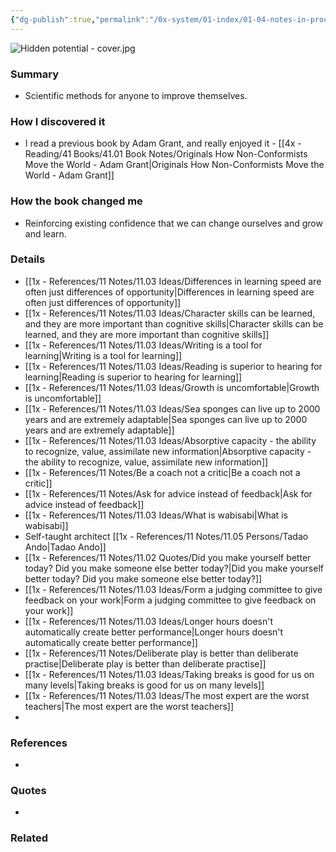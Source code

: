 ```yaml
---
{"dg-publish":true,"permalink":"/0x-system/01-index/01-04-notes-in-process/hidden-potential-adam-grant/","title":"Hidden Potential - Adam Grant","created":"2024-05-10T20:22:50.500+03:00","updated":"2024-06-05T23:34:52.241+03:00"}
---
```


![Hidden potential - cover.jpg](/img/user/4x%20-%20Reading/41%20Books/41.03%20Cover%20images/Hidden%20potential%20-%20cover.jpg)
### Summary
- Scientific methods for anyone to improve themselves.

### How I discovered it
- I read a previous book by Adam Grant, and really enjoyed it - [[4x - Reading/41 Books/41.01 Book Notes/Originals How Non-Conformists Move the World - Adam Grant\|Originals How Non-Conformists Move the World - Adam Grant]] 

### How the book changed me
- Reinforcing existing confidence that we can change ourselves and grow and learn.

### Details
- [[1x - References/11 Notes/11.03 Ideas/Differences in learning speed are often just differences of opportunity\|Differences in learning speed are often just differences of opportunity]]
- [[1x - References/11 Notes/11.03 Ideas/Character skills can be learned, and they are more important than cognitive skills\|Character skills can be learned, and they are more important than cognitive skills]]
- [[1x - References/11 Notes/11.03 Ideas/Writing is a tool for learning\|Writing is a tool for learning]]
- [[1x - References/11 Notes/11.03 Ideas/Reading is superior to hearing for learning\|Reading is superior to hearing for learning]]
- [[1x - References/11 Notes/11.03 Ideas/Growth is uncomfortable\|Growth is uncomfortable]]
- [[1x - References/11 Notes/11.03 Ideas/Sea sponges can live up to 2000 years and are extremely adaptable\|Sea sponges can live up to 2000 years and are extremely adaptable]]
- [[1x - References/11 Notes/11.03 Ideas/Absorptive capacity - the ability to recognize, value, assimilate new information\|Absorptive capacity - the ability to recognize, value, assimilate new information]]
- [[1x - References/11 Notes/Be a coach not a critic\|Be a coach not a critic]]
- [[1x - References/11 Notes/Ask for advice instead of feedback\|Ask for advice instead of feedback]]
- [[1x - References/11 Notes/11.03 Ideas/What is wabisabi\|What is wabisabi]]
- Self-taught architect [[1x - References/11 Notes/11.05 Persons/Tadao Ando\|Tadao Ando]]
- [[1x - References/11 Notes/11.02 Quotes/Did you make yourself better today? Did you make someone else better today?\|Did you make yourself better today? Did you make someone else better today?]]
- [[1x - References/11 Notes/11.03 Ideas/Form a judging committee to give feedback on your work\|Form a judging committee to give feedback on your work]]
- [[1x - References/11 Notes/11.03 Ideas/Longer hours doesn't automatically create better performance\|Longer hours doesn't automatically create better performance]]
- [[1x - References/11 Notes/Deliberate play is better than deliberate practise\|Deliberate play is better than deliberate practise]]
- [[1x - References/11 Notes/11.03 Ideas/Taking breaks is good for us on many levels\|Taking breaks is good for us on many levels]]
- [[1x - References/11 Notes/11.03 Ideas/The most expert are the worst teachers\|The most expert are the worst teachers]]
- 

### References
- 

### Quotes
- 

### Related

